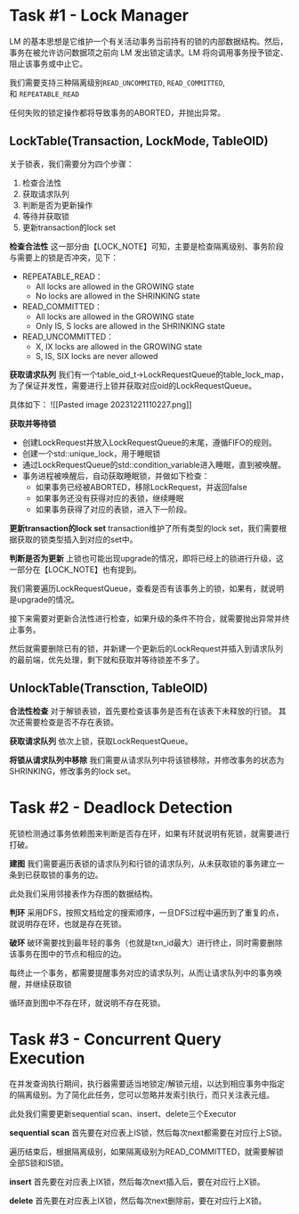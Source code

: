 # Task #1 - Lock Manager
LM 的基本思想是它维护一个有关活动事务当前持有的锁的内部数据结构。然后，事务在被允许访问数据项之前向 LM 发出锁定请求。LM 将向调用事务授予锁定、阻止该事务或中止它。

我们需要支持三种隔离级别`READ_UNCOMMITED`, `READ_COMMITTED`, 和 `REPEATABLE_READ`

任何失败的锁定操作都将导致事务的ABORTED，并抛出异常。

## LockTable(Transaction, LockMode, TableOID)
关于锁表，我们需要分为四个步骤：
1. 检查合法性
2. 获取请求队列
3. 判断是否为更新操作
4. 等待并获取锁
5. 更新transaction的lock set

**检查合法性**
这一部分由【LOCK_NOTE】可知，主要是检查隔离级别、事务阶段与需要上的锁是否冲突，见下：
- REPEATABLE_READ：
	- All locks are allowed in the GROWING state
	- No locks are allowed in the SHRINKING state
- READ_COMMITTED：
	- All locks are allowed in the GROWING state
	- Only IS, S locks are allowed in the SHRINKING state
- READ_UNCOMMITTED：
	- X, IX locks are allowed in the GROWING state
	- S, IS, SIX locks are never allowed

**获取请求队列**
我们有一个table_oid_t->LockRequestQueue的table_lock_map，为了保证并发性，需要进行上锁并获取对应oid的LockRequestQueue。

具体如下：
![[Pasted image 20231221110227.png]]

**获取并等待锁**
- 创建LockRequest并放入LockRequestQueue的末尾，遵循FIFO的规则。
- 创建一个std::unique_lock，用于睡眠锁
- 通过LockRequestQueue的std::condition_variable进入睡眠，直到被唤醒。
- 事务进程被唤醒后，自动获取睡眠锁，并做如下检查：
	- 如果事务已经被ABORTED，移除LockRequest，并返回false
	- 如果事务还没有获得对应的表锁，继续睡眠
	- 如果事务获得了对应的表锁，进入下一阶段。

**更新transaction的lock set**
transaction维护了所有类型的lock set，我们需要根据获取的锁类型插入到对应的set中。

**判断是否为更新**
上锁也可能出现upgrade的情况，即将已经上的锁进行升级，这一部分在【LOCK_NOTE】也有提到。

我们需要遍历LockRequestQueue，查看是否有该事务上的锁，如果有，就说明是upgrade的情况。

接下来需要对更新合法性进行检查，如果升级的条件不符合，就需要抛出异常并终止事务。

然后就需要删除已有的锁，并新建一个更新后的LockRequest并插入到请求队列的最前端，优先处理，剩下就和获取并等待锁差不多了。

## UnlockTable(Transction, TableOID)
**合法性检查**
对于解锁表锁，首先要检查该事务是否有在该表下未释放的行锁。
其次还需要检查是否不存在表锁。

**获取请求队列**
依次上锁，获取LockRequestQueue。

**将锁从请求队列中移除**
我们需要从请求队列中将该锁移除，并修改事务的状态为SHRINKING，修改事务的lock set。

# Task #2 - Deadlock Detection
死锁检测通过事务依赖图来判断是否存在环，如果有环就说明有死锁，就需要进行打破。

**建图**
我们需要遍历表锁的请求队列和行锁的请求队列，从未获取锁的事务建立一条到已获取锁的事务的边。

此处我们采用邻接表作为存图的数据结构。

**判环**
采用DFS，按照文档给定的搜索顺序，一旦DFS过程中遍历到了重复的点，就说明存在环，也就是存在死锁。

**破环**
破环需要找到最年轻的事务（也就是txn_id最大）进行终止，同时需要删除该事务在图中的节点和相应的边。

每终止一个事务，都需要提醒事务对应的请求队列，从而让请求队列中的事务唤醒，并继续获取锁

循环直到图中不存在环，就说明不存在死锁。

# Task #3 - Concurrent Query Execution
在并发查询执行期间，执行器需要适当地锁定/解锁元组，以达到相应事务中指定的隔离级别。为了简化此任务，您可以忽略并发索引执行，而只关注表元组。

此处我们需要更新sequential scan、insert、delete三个Executor

**sequential scan**
首先要在对应表上IS锁，然后每次next都需要在对应行上S锁。

遍历结束后，根据隔离级别，如果隔离级别为READ_COMMITTED，就需要解锁全部S锁和IS锁。

**insert**
首先要在对应表上IX锁，然后每次next插入后，要在对应行上X锁。

**delete**
首先要在对应表上IX锁，然后每次next删除前，要在对应行上X锁。



